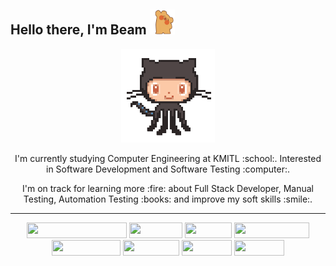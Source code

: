 ## Hello there, I'm Beam <img width="40" height="40" src="https://github.com/l3eamster/l3eamster/blob/main/giphy.gif"> 

<p align="center">
  <img width="150" height="150" src="https://github.com/l3eamster/l3eamster/blob/main/octocat.gif">
  <p align="center" > I'm currently studying Computer Engineering at KMITL :school:. Interested in Software Development and Software Testing :computer:. </p>
  <p align="center" > I'm on track for learning more :fire: about Full Stack Developer, Manual Testing, Automation Testing :books: and improve my soft skills :smile:. 
</p>

---

<p align="center">
<img width="160" height="25" src="https://img.shields.io/badge/Visual%20Studio%20Code-0078d7.svg?style=for-the-badge&logo=visual-studio-code&logoColor=white">
<img width="85" height="25" src="https://img.shields.io/badge/html5-%23E34F26.svg?style=for-the-badge&logo=html5&logoColor=white">
<img width="75" height="25" src="https://img.shields.io/badge/css3-%231572B6.svg?style=for-the-badge&logo=css3&logoColor=white">
<img width="120" height="25" src="https://img.shields.io/badge/javascript-%23323330.svg?style=for-the-badge&logo=javascript&logoColor=%23F7DF1E">
<img width="110" height="25" src="https://img.shields.io/badge/typescript-%23007ACC.svg?style=for-the-badge&logo=typescript&logoColor=white">
<img width="90" height="25" src="https://img.shields.io/badge/python-3670A0?style=for-the-badge&logo=python&logoColor=ffdd54">
<img width="80" height="25" src="https://img.shields.io/badge/react-%2320232a.svg?style=for-the-badge&logo=react&logoColor=%2361DAFB">
<img width="80" height="25" src="https://img.shields.io/badge/figma-%23F24E1E.svg?style=for-the-badge&logo=figma&logoColor=white">
</p>


<!--
**l3eamster/l3eamster** is a ✨ _special_ ✨ repository because its `README.md` (this file) appears on your GitHub profile.

Here are some ideas to get you started:

- 🔭 I’m currently working on ...
- 🌱 I’m currently learning ...
- 👯 I’m looking to collaborate on ...
- 🤔 I’m looking for help with ...
- 💬 Ask me about ...
- 📫 How to reach me: ...
- 😄 Pronouns: ...
- ⚡ Fun fact: ...
-->
